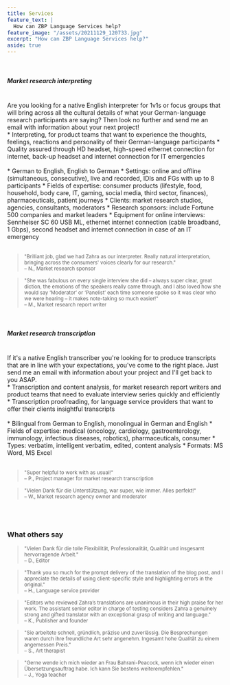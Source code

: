 ```yaml
---
title: Services
feature_text: |
  How can ZBP Language Services help?
feature_image: "/assets/20211129_120733.jpg"
excerpt: "How can ZBP Language Services help?"
aside: true
---
```


<br>
<h5><a id="market_research_interpreting">Market research interpreting</a></h5>
<br>
Are you looking for a native English interpreter for 1v1s or focus groups that will bring across all the cultural details of what your German-language research participants are saying? Then look no further and send me an email with information about your next project!
<br>
* Interpreting, for product teams that want to experience the thoughts, feelings, reactions and personality of their German-language participants
* Quality assured through HD headset, high-speed ethernet connection for internet, back-up headset and internet connection for IT emergencies
<br><br>
* German to English, English to German
* Settings: online and offline (simultaneous, consecutive), live and recorded, IDIs and FGs with up to 8 participants
* Fields of expertise: consumer products (lifestyle, food, household, body care, IT, gaming, social media, third sector, finances), pharmaceuticals, patient journeys
* Clients: market research studios, agencies, consultants, moderators
* Research sponsors: include Fortune 500 companies and market leaders
* Equipment for online interviews: Sennheiser SC 60 USB ML, ethernet internet connection (cable broadband, 1 Gbps), second headset and internet connection in case of an IT emergency
<br><br>

><small>"Brilliant job, glad we had Zahra as our interpreter. Really natural interpretation, bringing across the consumers' voices clearly for our research."<br>
– N., Market research sponsor</small>

><small>"She was fabulous on every single interview she did – always super clear, great diction, the emotions of the speakers really came through, and I also loved how she would say ‘Moderator’ or ‘Panelist’ each time someone spoke so it was clear who we were hearing – it makes note-taking so much easier!"<br>
– M., Market research report writer</small>

<br>
<h5><a display=none id="market_research_transcription">Market research transcription</a></h5>
<br>
If it's a native English transcriber you're looking for to produce transcripts that are in line with your expectations, you've come to the right place. Just send me an email with information about your project and I'll get back to you ASAP.
<br>
* Transcription and content analysis, for market research report writers and product teams that need to evaluate interview series quickly and efficiently
* Transcription proofreading, for language service providers that want to offer their clients insightful transcripts
<br><br>
* Bilingual from German to English, monolingual in German and English
* Fields of expertise: medical (oncology, cardiology, gastroenterology, immunology, infectious diseases, robotics), pharmaceuticals, consumer
* Types: verbatim, intelligent verbatim, edited, content analysis
* Formats: MS Word, MS Excel
<br><br>

><small>"Super helpful to work with as usual!"<br>
– P., Project manager for market research transcription</small>

><small>"Vielen Dank für die Unterstützung, war super, wie immer. Alles perfekt!"<br>
– W., Market research agency owner and moderator</small>

<br><br>
### What others say

><small>"Vielen Dank für die tolle Flexibilität, Professionalität, Qualität und insgesamt hervorragende Arbeit."<br>
– D., Editor</small>

><small>"Thank you so much for the prompt delivery of the translation of the blog post, and I appreciate the details of using client-specific style and highlighting errors in the original."<br>
– H., Language service provider</small>

><small>"Editors who reviewed Zahra’s translations are unanimous in their high praise for her work. The assistant senior editor in charge of testing considers Zahra a genuinely strong and gifted translator with an exceptional grasp of writing and language."<br>
– K., Publisher and founder</small>

><small>"Sie arbeitete schnell, gründlich, präzise und zuverlässig. Die Besprechungen waren durch ihre freundliche Art sehr angenehm. Ingesamt hohe Qualität zu einem angemessen Preis."<br>
– S., Art therapist</small>

><small>"Gerne wende ich mich wieder an Frau Bahrani-Peacock, wenn ich wieder einen Übersetzungsauftrag habe. Ich kann Sie bestens weiterempfehlen."<br>
– J., Yoga teacher</small>

<br><br>
